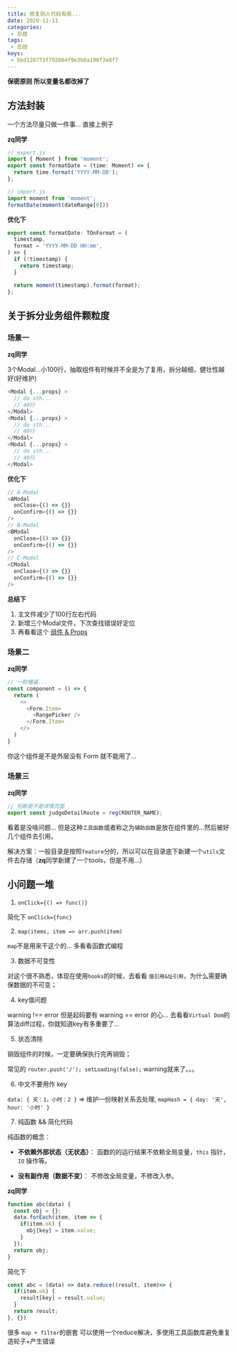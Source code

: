```yaml
---
title: 修复别人代码有感...
date: 2020-11-11
categories:
 - 总结
tags:
 - 总结
keys:
 - bbd128773f792884f9e3b6a190f3e8f7
---
```


**保密原则 所以变量名都改掉了**

## 方法封装

一个方法尽量只做一件事... 直接上例子

**zq同学**

```js
// export.js
import { Moment } from 'moment';
export const formatDate = (time: Moment) => {
  return time.format('YYYY-MM-DD');
};

// import.js
import moment from 'moment';
formatDate(moment(dateRange[0]))
```

**优化下**

```js
export const formatDate: TOnFormat = (
  timestamp,
  format = 'YYYY-MM-DD HH:mm',
) => {
  if (!timestamp) {
    return timestamp;
  }

  return moment(timestamp).format(format);
};
```

## 关于拆分业务组件颗粒度

### 场景一

**zq同学**

3个Modal...小100行，抽取组件有时候并不全是为了复用，拆分越细，健壮性越好(好维护)

```js
<Modal {...props} >
  // do sth...
  // 40行
</Modal>
<Modal {...props} >
  // do sth...
  // 40行
</Modal>
<Modal {...props} >
  // do sth...
  // 40行
</Modal>
```

**优化下**

```js
// A-Modal
<AModal
  onClose={() => {}}
  onConfirm={() => {}}
/>
// B-Modal
<BModal
  onClose={() => {}}
  onConfirm={() => {}}
/>
// C-Modal
<CModal
  onClose={() => {}}
  onConfirm={() => {}}
/>
```

**总结下** 
1. 主文件减少了100行左右代码
2. 新增三个Modal文件，下次查找错误好定位
3. 再看看这个 [组件 & Props](https://react.docschina.org/docs/components-and-props.html)


### 场景二

**zq同学**

```js
// 一脸懵逼...
const component = () => {
  return (
    <>
      <Form.Item>
        <RangePicker />
      </Form.Item>
    </>
  )
}
```

你这个组件是不是外层没有 Form 就不能用了...

### 场景三

**zq同学**

```js
// 判断是不是详情页面
export const judgeDetailRoute = reg(ROUTER_NAME);
```

看着是没啥问题... 但是这种`工具函数`或者称之为`辅助函数`是放在组件里的...然后被好几个组件去引用。

解决方案：一般目录是按照`feature`分的，所以可以在目录底下新建一个`utils`文件去存储（**zq**同学新建了一个tools，但是不用...）

## 小问题一堆

1. `onClick={() => func()}` 

简化下  `onClick={func}`

2. `map(items, item => arr.push(item)`

`map`不是用来干这个的... 多看看函数式编程

3. 数据不可变性

对这个很不熟悉，体现在使用`hooks`的时候，去看看 `值引用&址引用`，为什么需要确保数据的不可变；

4. key值问题

warning !== error 但是起码要有 warning == error 的心... 去看看`Virtual Dom`的算法diff过程，你就知道key有多重要了...

5. 状态清除

销毁组件的时候，一定要确保执行完再销毁；

常见的 `router.push('/'); setLoading(false);` warning就来了。。。

6. 中文不要用作 key

`data: { 天：1，小时：2 }` => 维护一份映射关系去处理, `mapHash = { day: '天', hour: '小时' }`

7. 纯函数 && 简化代码

纯函数的概念：

* **不依赖外部状态（无状态）**： 函数的的运行结果不依赖全局变量，`this` 指针，`IO` 操作等。

* **没有副作用（数据不变）**： 不修改全局变量，不修改入参。

**zq同学**

```js
function abc(data) {
  const obj = {};
  data.forEach(item, item => {
    if(item.ok) {
      obj[key] = item.value;
    }
  });
  return obj;
}
```

简化下

```js
const abc = (data) => data.reduce((result, item)=> {
  if(item.ok) {
    result[key] = result.value;
  }
  return result;
}, {})
```

很多 `map + filter`的嵌套 可以使用一个reduce解决，多使用工具函数库避免重复造轮子+产生错误
